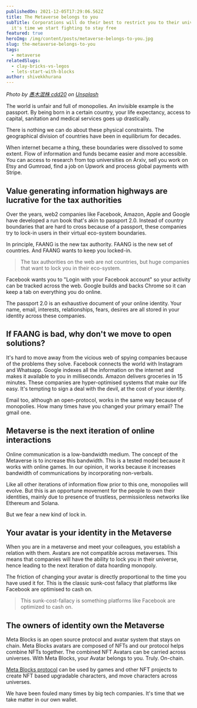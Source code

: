 ```yaml
---
publishedOn: 2021-12-05T17:29:06.562Z
title: The Metaverse belongs to you
subTitle: Corporations will do their best to restrict you to their universe and
  it's time we start fighting to stay free
featured: true
heroImg: /img/content/posts/metaverse-belongs-to-you.jpg
slug: the-metaverse-belongs-to-you
tags:
  - metaverse
relatedSlugs:
  - clay-bricks-vs-legos
  - lets-start-with-blocks
author: shivekkhurana
---
```

*Photo by [愚木混株 cdd20](https://unsplash.com/@cdd20?utm_source=unsplash&utm_medium=referral&utm_content=creditCopyText) on [Unsplash](https://unsplash.com/s/photos/shatter?utm_source=unsplash&utm_medium=referral&utm_content=creditCopyText)*

The world is unfair and full of monopolies. An invisible example is the passport. By being born in a certain country, your life expectancy, access to capital, sanitation and medical services goes up drastically. 

There is nothing we can do about these physical constraints. The geographical division of countries have been in equilibrium for decades.

When internet became a thing, these boundaries were dissolved to some extent. Flow of information and funds became easier and more accessible. You can access to research from top universities on Arxiv, sell you work on Etsy and Gumroad, find a job on Upwork and process global payments with Stripe.

## Value generating information highways are lucrative for the tax authorities

Over the years, web2 companies like Facebook, Amazon, Apple and Google have developed a run book that's akin to passport 2.0. Instead of country boundaries that are hard to cross because of a passport, these companies try to lock-in users in their virtual eco-system boundaries.

In principle, FAANG is the new tax authority. FAANG is the new set of countries. And FAANG wants to keep you locked-in.

> The tax authorities on the web are not countries, but huge companies that want to lock you in their eco-system.

Facebook wants you to "Login with your Facebook account" so your activity can be tracked across the web. Google builds and backs Chrome so it can keep a tab on everything you do online. 

The passport 2.0 is an exhaustive document of your online identity. Your name, email, interests, relationships, fears, desires are all stored in your identity across these companies.

## If FAANG is bad, why don't we move to open solutions?

It's hard to move away from the vicious web of spying companies because of the problems they solve. Facebook connects the world with Instagram and Whatsapp. Google indexes all the information on the internet and makes it available to you in milliseconds. Amazon delivers groceries in 15 minutes. These companies are hyper-optimised systems that make our life easy. It's tempting to sign a deal with the devil, at the cost of your identity. 

Email too, although an open-protocol, works in the same way because of monopolies. How many times have you changed your primary email? The gmail one.

## Metaverse is the next iteration of online interactions

Online communication is a low-bandwidth medium. The concept of the Metaverse is to increase this bandwidth. This is a tested model because it works with online games. In our opinion, it works because it increases bandwidth of communications by incorporating non-verbals.

Like all other iterations of information flow prior to this one, monopolies will evolve. But this is an opportune movement for the people to own their identities, mainly due to presence of trustless, permissionless networks like Ethereum and Solana.

But we fear a new kind of lock in. 

## Your avatar is your identity in the Metaverse

When you are in a metaverse and meet your colleagues, you establish a relation with them. Avatars are not compatible across metaverses. This means that companies will have the ability to lock you in their universe, hence leading to the next iteration of data hoarding monopoly. 

The friction of changing your avatar is directly proportional to the time you have used it for. This is the classic sunk-cost fallacy that platforms like Facebook are optimised to cash on.

> This sunk-cost-fallacy is something platforms like Facebook are optimized to cash on.

## The owners of identity own the Metaverse

Meta Blocks is an open source protocol and avatar system that stays on chain. Meta Blocks avatars are composed of NFTs and our protocol helps combine NFTs together. The combined NFT Avatars can be carried across universes. With Meta Blocks, your Avatar belongs to you. Truly. On-chain. 

[Meta Blocks protocol](/blog/clay-bricks-vs-legos) can be used by games and other NFT projects to create NFT based upgradable characters, and move characters across universes.

We have been fouled many times by big tech companies. It's time that we take matter in our own wallet.